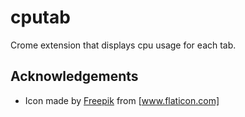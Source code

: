 # cputab
Crome extension that displays cpu usage for each tab.

## Acknowledgements
* Icon made by [Freepik](https://www.flaticon.com/authors/freepik) from [www.flaticon.com]
